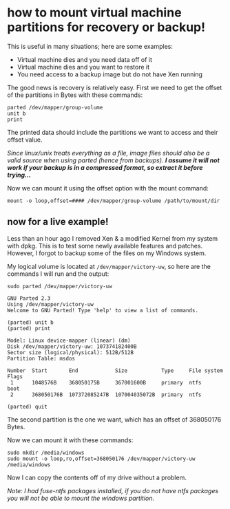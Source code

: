 
# how to mount virtual machine partitions for recovery or backup!

This is useful in many situations; here are some examples:

- Virtual machine dies and you need data off of it
- Virtual machine dies and you want to restore it
- You need access to a backup image but do not have Xen running

The good news is recovery is relatively easy.  First we need to get the offset of the partitions in Bytes with these commands:

    parted /dev/mapper/group-volume
    unit b
    print

The printed data should include the partitions we want to access and their offset value.

_Since linux/unix treats everything as a file, image files should also be a valid source when using parted (hence from backups).  **I assume it will not work if your backup is in a compressed format, so extract it before trying...**_

Now we can mount it using the offset option with the mount command:

    mount -o loop,offset=#### /dev/mapper/group-volume /path/to/mount/dir


## now for a live example!

Less than an hour ago I removed Xen & a modified Kernel from my system with dpkg.  This is to test some newly available features and patches.  However, I forgot to backup some of the files on my Windows system.

My logical volume is located at `/dev/mapper/victory-uw`, so here are the commands I will run and the output:

    sudo parted /dev/mapper/victory-uw

    GNU Parted 2.3
    Using /dev/mapper/victory-uw
    Welcome to GNU Parted! Type 'help' to view a list of commands.

    (parted) unit b
    (parted) print

    Model: Linux device-mapper (linear) (dm)
    Disk /dev/mapper/victory-uw: 107374182400B
    Sector size (logical/physical): 512B/512B
    Partition Table: msdos

    Number  Start       End            Size           Type     File system  Flags
     1      1048576B    368050175B     367001600B     primary  ntfs         boot
     2      368050176B  107372085247B  107004035072B  primary  ntfs

    (parted) quit

The second partition is the one we want, which has an offset of 368050176 Bytes.

Now we can mount it with these commands:

    sudo mkdir /media/windows
    sudo mount -o loop,ro,offset=368050176 /dev/mapper/victory-uw /media/windows

Now I can copy the contents off of my drive without a problem.

_Note: I had fuse-ntfs packages installed, if you do not have ntfs packages you will not be able to mount the windows partition._
